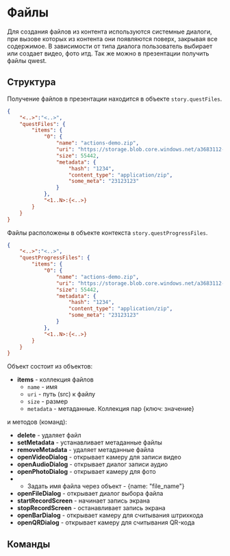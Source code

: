 # Файлы

Для создания файлов из контента используются системные диалоги, при вызове которых из контента они появляются поверх, закрывая все содержимое. В зависимости от типа диалога пользователь выбирает или создает видео, фото итд.
Так же можно в презентации получить файлы qwest.

## Структура
Получение файлов в презентации находится в объекте `story.questFiles`.
````json
{
    "<..>":"<..>",
    "questFiles": {
        "items": {
            "0": {
                "name": "actions-demo.zip",
                "uri": "https://storage.blob.core.windows.net/a3683112-24061960-4e41-47d0/file1.zip",
                "size": 55442,
                "metadata": {
                    "hash": "1234",
                    "content_type": "application/zip",
                    "some_meta": "23123123"
                }
            },
            "<1..N>:{<..>}
        }
    }
}
````


Файлы расположены в объекте контекста `story.questProgressFiles`.

````json
{
    "<..>":"<..>",
    "questProgressFiles": {
        "items": {
            "0": {
                "name": "actions-demo.zip",
                "uri": "https://storage.blob.core.windows.net/a3683112-24061960-4e41-47d0/file1.zip",
                "size": 55442,
                "metadata": {
                    "hash": "1234",
                    "content_type": "application/zip",
                    "some_meta": "23123123"
                }
            },
            "<1..N>:{<..>}
        }
    }
}
````

Объект состоит из объектов:

* **items** - коллекция файлов
  * `name` - имя
  * `uri` - путь (src) к файлу
  * `size` - размер
  * `metadata` - метаданные. Коллекция пар {ключ: значение}

и методов (команд):

* **delete** - удаляет файл
* **setMetadata** - устанавливает метаданные файлы
* **removeMetadata** - удаляет метаданные файла
* **openVideoDialog** - открывает камеру для записи видео
* **openAudioDialog** - открывает диалог записи аудио
* **openPhotoDialog** - открывает камеру для фото
* * Задать имя файла через объект - {name: "file_name"}
* **openFileDialog** - открывает диалог выбора файла
* **startRecordScreen** - начинает запись экрана
* **stopRecordScreen** - останавливает запись экрана
* **openBarDialog** - открывает камеру для считывания штрихкода
* **openQRDialog** - открывает камеру для считывания QR-кода

## Команды
